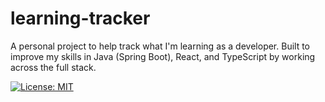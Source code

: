 # learning-tracker
A personal project to help track what I'm learning as a developer. Built to improve my skills in Java (Spring Boot), React, and TypeScript by working across the full stack.


[![License: MIT](https://img.shields.io/badge/License-MIT-yellow.svg)](LICENSE)
